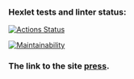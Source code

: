 ### Hexlet tests and linter status:
[![Actions Status](https://github.com/LosVetaliy/frontend-project-11/workflows/hexlet-check/badge.svg)](https://github.com/LosVetaliy/frontend-project-11/actions)

[![Maintainability](https://api.codeclimate.com/v1/badges/23abbb7889f851d862ca/maintainability)](https://codeclimate.com/github/LosVetaliy/frontend-project-11/maintainability)

### The link to the site [press](https://frontend-project-11-ecru.vercel.app).
